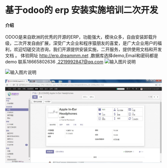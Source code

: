 # 基于odoo的  erp 安装实施培训二次开发

#### 介绍
ODOO是来自欧洲的优秀的开源的ERP，功能强大，模块众多，自由安装卸载升级，二次开发自由扩展，深受广大企业和程序猿朋友的喜爱，是广大企业用户的福利，欢迎切磋交流咨询，我们开源提供安装实施，二开服务，提供使用文档和开发文档 。
体验网址 http://erp.dreammm.net ,数据库选择demo,Email和密码都是demo
联系18665802636 ,2219992847@qq.com
![输入图片说明](https://images.gitee.com/uploads/images/2021/1226/220411_c127f37b_1461824.png "odoo应用列表.png")

![输入图片说明](https://images.gitee.com/uploads/images/2021/1226/220519_d87a32b1_1461824.jpeg "设置-报表.jpg")

![输入图片说明](%E5%BA%93%E5%AD%98-%E4%BA%A7%E5%93%81.jpg)